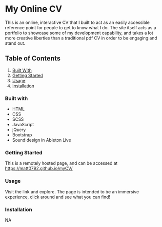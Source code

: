 
# My Online CV 

This is an online, interactive CV that I built to act as an easily accessible reference point for people to get to know what I do. The site itself acts as a portfolio to showcase some of my development capability, and takes a lot more creative liberties than a traditional pdf CV in order to be engaging and stand out. 

## Table of Contents
1. [Built With](#builtWith)
2. [Getting Started](#gettingStarted)
3. [Usage](#usage)
4. [Installation](#installation)

### Built with <a name="builtWith"></a>
- HTML
- CSS 
- SCSS 
- JavaScript 
- jQuery 
- Bootstrap 
- Sound design in Ableton Live

### Getting Started <a name="gettingStarted"></a>
This is a remotely hosted page, and can be accessed at https://matt0792.github.io/myCV/


### Usage <a name="usage"></a>
Visit the link and explore. The page is intended to be an immersive experience, click around and see what you can find!

### Installation <a name="installation"></a>
NA
